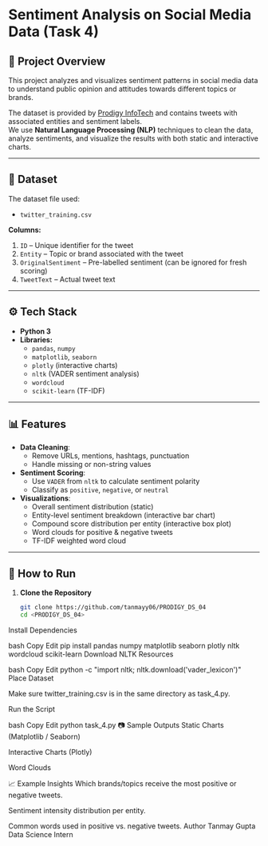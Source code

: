 # Sentiment Analysis on Social Media Data (Task 4)

## 📌 Project Overview
This project analyzes and visualizes sentiment patterns in social media data to understand public opinion and attitudes towards different topics or brands.

The dataset is provided by [Prodigy InfoTech](https://github.com/Prodigy-InfoTech/data-science-datasets/tree/main/Task%204) and contains tweets with associated entities and sentiment labels.  
We use **Natural Language Processing (NLP)** techniques to clean the data, analyze sentiments, and visualize the results with both static and interactive charts.

---

## 📂 Dataset
The dataset file used:
- `twitter_training.csv`

**Columns:**
1. `ID` – Unique identifier for the tweet  
2. `Entity` – Topic or brand associated with the tweet  
3. `OriginalSentiment` – Pre-labelled sentiment (can be ignored for fresh scoring)  
4. `TweetText` – Actual tweet text  

---

## ⚙️ Tech Stack
- **Python 3**
- **Libraries:**
  - `pandas`, `numpy`
  - `matplotlib`, `seaborn`
  - `plotly` (interactive charts)
  - `nltk` (VADER sentiment analysis)
  - `wordcloud`
  - `scikit-learn` (TF-IDF)

---

## 📊 Features
- **Data Cleaning**:
  - Remove URLs, mentions, hashtags, punctuation
  - Handle missing or non-string values  
- **Sentiment Scoring**:
  - Use `VADER` from `nltk` to calculate sentiment polarity  
  - Classify as `positive`, `negative`, or `neutral`
- **Visualizations**:
  - Overall sentiment distribution (static)
  - Entity-level sentiment breakdown (interactive bar chart)
  - Compound score distribution per entity (interactive box plot)
  - Word clouds for positive & negative tweets
  - TF-IDF weighted word cloud

---

## 🚀 How to Run

1. **Clone the Repository**
   ```bash
   git clone https://github.com/tanmayy06/PRODIGY_DS_04
   cd <PRODIGY_DS_04>
Install Dependencies

bash
Copy
Edit
pip install pandas numpy matplotlib seaborn plotly nltk wordcloud scikit-learn
Download NLTK Resources

bash
Copy
Edit
python -c "import nltk; nltk.download('vader_lexicon')"
Place Dataset

Make sure twitter_training.csv is in the same directory as task_4.py.

Run the Script

bash
Copy
Edit
python task_4.py
📷 Sample Outputs
Static Charts (Matplotlib / Seaborn)

Interactive Charts (Plotly)

Word Clouds

📈 Example Insights
Which brands/topics receive the most positive or negative tweets.

Sentiment intensity distribution per entity.

Common words used in positive vs. negative tweets.
Author 
Tanmay Gupta 
Data Science Intern 
